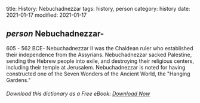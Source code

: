 title: History: Nebuchadnezzar
tags: history, person
category: history
date: 2021-01-17
modified: 2021-01-17

## _person_ Nebuchadnezzar-
605 - 562 BCE-
Nebuchadnezzar II was the Chaldean
ruler who established their independence from the Assyrians.
Nebuchadnezzar sacked Palestine, sending the Hebrew people into exile,
and destroying their religious centers, including their temple at
Jerusalem. Nebuchadnezzar is noted for having constructed one of
the Seven Wonders of the Ancient World, the "Hanging Gardens."


###### Download *this* dictionary as a Free eBook: [Download Now]({static}static/SerfHistoryDictionary.pdf)

